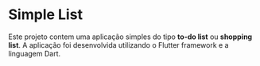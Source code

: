 # Simple List

Este projeto contem uma aplicação simples do tipo **to-do list** ou **shopping list**. A aplicação foi desenvolvida utilizando o Flutter framework e a linguagem Dart.

